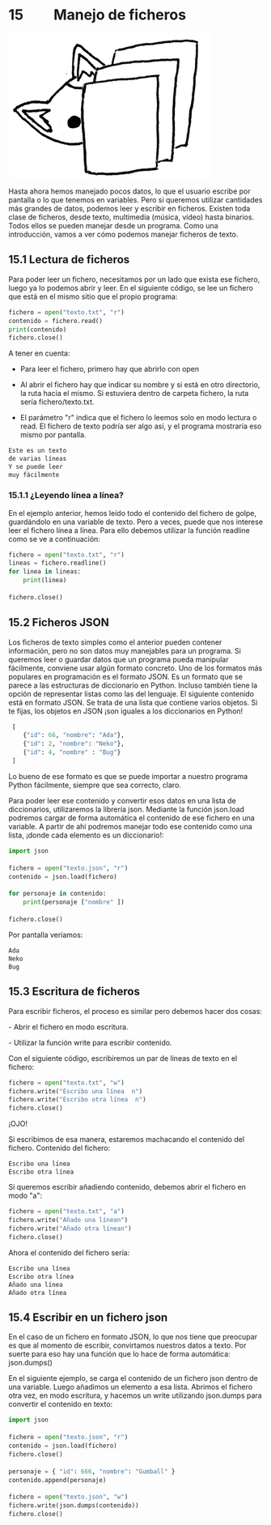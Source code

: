 15         Manejo de ficheros
=============================

![](e20514ca-a096-442d-8ee5-3f2997bc2ec72106301532469382130.021.jpeg)

Hasta ahora hemos manejado pocos datos, lo que el usuario escribe por pantalla o lo que tenemos en variables. Pero si queremos utilizar cantidades más grandes de datos, podemos leer y escribir en ficheros. Existen toda clase de ficheros, desde texto, multimedia (música, vídeo) hasta binarios. Todos ellos se pueden manejar desde un programa. Como una introducción, vamos a ver cómo podemos manejar ficheros de texto.

15.1 Lectura de ficheros
------------------------

Para poder leer un fichero, necesitamos por un lado que exista ese fichero, luego ya lo podemos abrir y leer. En el siguiente código, se lee un fichero que está en el mismo sitio que el propio programa:

```Python
fichero = open("texto.txt", "r")
contenido = fichero.read()
print(contenido)
fichero.close()
```

A tener en cuenta:

 - Para leer el fichero, primero hay que abrirlo con open

 - Al abrir el fichero hay que indicar su nombre y si está en otro directorio, la ruta hacia el mismo. Si estuviera dentro de carpeta fichero, la ruta sería fichero/texto.txt.

 - El parámetro "r" indica que el fichero lo leemos solo en modo lectura o read. El fichero de texto podría ser algo así, y el programa mostraría eso mismo por pantalla.

```console
Este es un texto
de varias líneas
Y se puede leer
muy fácilmente
```

### 15.1.1 ¿Leyendo línea a línea?

En el ejemplo anterior, hemos leído todo el contenido del fichero de golpe, guardándolo en una variable de texto. Pero a veces, puede que nos interese leer el fichero línea a línea. Para ello debemos utilizar la función readline como se ve a continuación:

```Python
fichero = open("texto.txt", "r")
lineas = fichero.readline()
for linea in lineas:
    print(linea)

fichero.close()
```

15.2 Ficheros JSON
------------------

Los ficheros de texto simples como el anterior pueden contener información, pero no son datos muy manejables para un programa. Si queremos leer o guardar datos que un programa pueda manipular fácilmente, conviene usar algún formato concreto. Uno de los formatos más populares en programación es el formato JSON. Es un formato que se parece a las estructuras de diccionario en Python. Incluso también tiene la opción de representar listas como las del lenguaje. El siguiente contenido está en formato JSON. Se trata de una lista que contiene varios objetos. Si te fijas, los objetos en JSON ¡son iguales a los diccionarios en Python!

```Python
 [
    {"id": 66, "nombre": "Ada"},
    {"id": 2, "nombre": "Neko"},
    {"id": 4, "nombre" : "Bug"}
 ]
```

Lo bueno de ese formato es que se puede importar a nuestro programa Python fácilmente, siempre que sea correcto, claro.

Para poder leer ese contenido y convertir esos datos en una lista de diccionarios, utilizaremos la librería json. Mediante la función json.load podremos cargar de forma automática el contenido de ese fichero en una variable. A partir de ahí podremos manejar todo ese contenido como una lista, ¡donde cada elemento es un diccionario!:

```Python
import json

fichero = open("texto.json", "r")
contenido = json.load(fichero)

for personaje in contenido:
    print(personaje ["nombre" ])

fichero.close()
```

Por pantalla veríamos:

```console
Ada
Neko
Bug
```

15.3 Escritura de ficheros
--------------------------

Para escribir ficheros, el proceso es similar pero debemos hacer dos cosas:

 - Abrir el fichero en modo escritura.

 - Utilizar la función write para escribir contenido.

Con el siguiente código, escribiremos un par de líneas de texto en el fichero:

```Python
fichero = open("texto.txt", "w")
fichero.write("Escribo una línea  n")
fichero.write("Escribo otra línea  n")
fichero.close()
```


¡OJO!

Si escribimos de esa manera, estaremos machacando el contenido del fichero. Contenido del fichero:

```console
Escribo una línea
Escribo otra línea
```


Si queremos escribir añadiendo contenido, debemos abrir el fichero en modo "a":

```Python
fichero = open("texto.txt", "a")
fichero.write("Añado una línean")
fichero.write("Añado otra línean")
fichero.close()
```

Ahora el contenido del fichero sería:

```console
Escribo una línea
Escribo otra línea
Añado una línea
Añado otra línea
```

15.4 Escribir en un fichero json
--------------------------------

En el caso de un fichero en formato JSON, lo que nos tiene que preocupar es que al momento de escribir, convirtamos nuestros datos a texto. Por suerte para eso hay una función que lo hace de forma automática: json.dumps()

En el siguiente ejemplo, se carga el contenido de un fichero json dentro de una variable. Luego añadimos un elemento a esa lista. Abrimos el fichero otra vez, en modo escritura, y hacemos un write utilizando json.dumps para convertir el contenido en texto:

```Python
import json

fichero = open("texto.json", "r")
contenido = json.load(fichero)
fichero.close()

personaje = { "id": 666, "nombre": "Gumball" }
contenido.append(personaje)

fichero = open("texto.json", "w")
fichero.write(json.dumps(contenido))
fichero.close()
```
